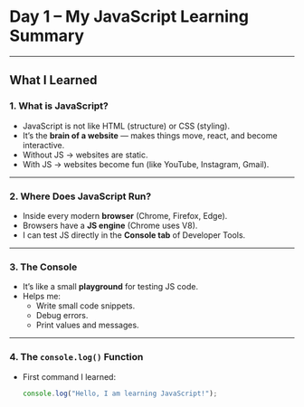 # Day 1 – My JavaScript Learning Summary  

---

## What I Learned  

### 1. What is JavaScript?  
- JavaScript is not like HTML (structure) or CSS (styling).  
- It’s the **brain of a website** — makes things move, react, and become interactive.  
- Without JS → websites are static.  
- With JS → websites become fun (like YouTube, Instagram, Gmail).  

---

### 2. Where Does JavaScript Run?  
- Inside every modern **browser** (Chrome, Firefox, Edge).  
- Browsers have a **JS engine** (Chrome uses V8).  
- I can test JS directly in the **Console tab** of Developer Tools.  

---

### 3. The Console  
- It’s like a small **playground** for testing JS code.  
- Helps me:  
  - Write small code snippets.  
  - Debug errors.  
  - Print values and messages.  

---

### 4. The `console.log()` Function  
- First command I learned:  
  ```javascript
  console.log("Hello, I am learning JavaScript!");
